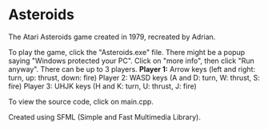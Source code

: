 # Asteroids
The Atari Asteroids game created in 1979, recreated by Adrian.

To play the game, click the "Asteroids.exe" file. There might be a popup saying "Windows protected your PC". Click on "more info", then click "Run anyway". 
There can be up to 3 players. 
**Player 1:** Arrow keys (left and right: turn, up: thrust, down: fire) 
Player 2: WASD keys (A and D: turn, W: thrust, S: fire) 
Player 3: UHJK keys (H and K: turn, U: thrust, J: fire) 

To view the source code, click on main.cpp.

Created using SFML (Simple and Fast Multimedia Library).
